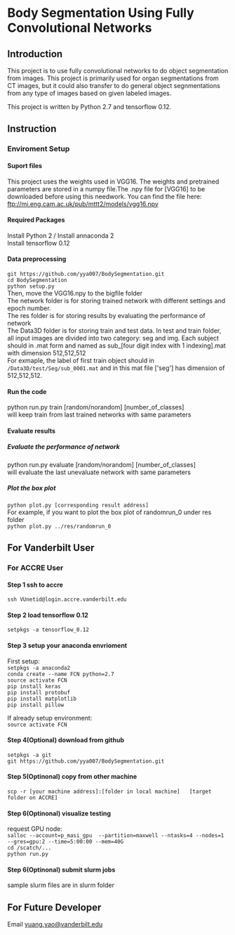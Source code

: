 # Body Segmentation Using Fully Convolutional Networks 

## Introduction
This project is to use fully convolutional networks to do object segmentation from images. This project is primarily used for organ segmentations from CT images, but it could also transfer to do general object segnmentations from any type of images based on given labeled images.</br>


This project is written by Python 2.7 and tensorflow 0.12.</br>

## Instruction

### Enviroment Setup
#### Suport files
This project uses the weights used in VGG16. The weights and pretrained parameters are stored in a numpy file.The .npy file for [VGG16] to be downloaded before using this needwork. You can find the file here: ftp://mi.eng.cam.ac.uk/pub/mttt2/models/vgg16.npy 
#### Required Packages
Install Python 2 / Install annaconda 2</br>
Install tensorflow 0.12</br>
#### Data preprocessing
`git https://github.com/yya007/BodySegmentation.git`</br>
`cd BodySegmentation`</br>
`python setup.py`</br>
Then, move the VGG16.npy to the bigfile folder</br>
The network folder is for storing trained network with different settings and epoch number.</br>
The res folder is for storing results by evaluating the performance of network</br>
The Data3D folder is for storing train and test data. In test and train folder, all input images are divided into two category: seg and img. Each subject should in .mat form and named as sub_[four digit index with 1 indexing].mat with dimension 512,512,512</br>
For exmaple, the label of first train object should in `/Data3D/test/Seg/sub_0001.mat` and in this mat file ['seg'] has dimension of 512,512,512.</br>
#### Run the code
python run.py train [random/norandom] [number_of_classes]</br>
will keep train from last trained networks with same parameters
#### Evaluate results
##### Evaluate the performance of network
python run.py evaluate [random/norandom] [number_of_classes]</br>
will evaluate the last unevaluate network with same parameters
##### Plot the box plot
`python plot.py [corresponding result address]`</br>
For example, if you want to plot the box plot of randomrun_0 under res folder</br>
`python plot.py ../res/randomrun_0`</br>

## For Vanderbilt User
### For ACCRE User
#### Step 1 ssh to accre
`ssh VUnetid@login.accre.vanderbilt.edu`</br>
#### Step 2 load tensorflow 0.12
`setpkgs -a tensorflow_0.12`</br>
#### Step 3 setup your anaconda envrioment
First setup:</br>
`setpkgs -a anaconda2`</br>
`conda create --name FCN python=2.7`</br>
`source activate FCN`</br>
`pip install keras`</br>
`pip install protobuf`</br>
`pip install matplotlib`</br>
`pip install pillow`</br>

If already setup environment:</br>
`source activate FCN`</br>
#### Step 4(Optional) download from github
`setpkgs -a git`</br>
`git https://github.com/yya007/BodySegmentation.git`
#### Step 5(Optinonal) copy from other machine
`scp -r [your machine address]:[folder in local machine]   [target folder on ACCRE]`</br>

#### Step 6(Optinonal) visualize testing 
request GPU node:</br>
`salloc --account=p_masi_gpu  --partition=maxwell --ntasks=4 --nodes=1 --gres=gpu:2 --time=5:00:00 --mem=40G`</br>
`cd /scatch/...`</br>
`python run.py`</br>
#### Step 6(Optinonal) submit slurm jobs 
sample slurm files are in slurm folder
## For Future Developer 
Email yuang.yao@vanderbilt.edu


